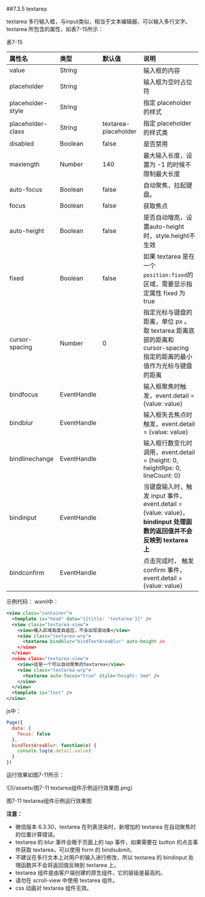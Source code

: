 ##7.3.5 textarea

textarea 多行输入框，与input类似，相当于文本编辑器，可以输入多行文字。
textarea 所包含的属性，如表7-15所示：

表7-15

| 属性名 | 类型 | 默认值 | 说明 |
| :--- | :--- | :--- | :--- |
| value | String |  | 输入框的内容 |
| placeholder | String |  | 输入框为空时占位符 |
| placeholder-style | String |  | 指定 placeholder 的样式 |
| placeholder-class | String | textarea-placeholder | 指定 placeholder 的样式类 |
| disabled | Boolean | false | 是否禁用 |
| maxlength | Number | 140 | 最大输入长度，设置为 -1 的时候不限制最大长度 |
| auto-focus | Boolean | false | 自动聚焦，拉起键盘。 |
| focus | Boolean | false | 获取焦点 |
| auto-height | Boolean | false | 是否自动增高，设置auto-height时，style.height不生效 |
| fixed | Boolean | false | 如果 textarea 是在一个`position:fixed`的区域，需要显示指定属性 fixed 为 true |
| cursor-spacing | Number | 0 | 指定光标与键盘的距离，单位 px 。取 textarea 距离底部的距离和 cursor-spacing 指定的距离的最小值作为光标与键盘的距离 |
| bindfocus | EventHandle |  | 输入框聚焦时触发，event.detail = {value: value} |
| bindblur | EventHandle |  | 输入框失去焦点时触发，event.detail = {value: value} |
| bindlinechange | EventHandle |  | 输入框行数变化时调用，event.detail = {height: 0, heightRpx: 0, lineCount: 0} |
| bindinput | EventHandle |  | 当键盘输入时，触发 input 事件，event.detail = {value: value}， **bindinput 处理函数的返回值并不会反映到 textarea 上** |
| bindconfirm | EventHandle |  | 点击完成时， 触发 confirm 事件，event.detail = {value: value} |

示例代码：
wxml中：
```xml
<view class="container">
  <template is="head" data="{{title: 'textarea'}}" />
  <view class="textarea-view">
    <view>输入区域高度自适应，不会出现滚动条</view>
    <view class="textarea-wrp">
      <textarea bindblur="bindTextAreaBlur" auto-height />
    </view>
  </view>
  <view class="textarea-view">
    <view>这是一个可以自动聚焦的textarea</view>
    <view class="textarea-wrp">
      <textarea auto-focus="true" style="height: 3em" />
    </view>
  </view>
  <template is="foot" />
</view>
```
js中：
```js
Page({
  data: {
    focus: false
  },
  bindTextAreaBlur: function(e) {
    console.log(e.detail.value)
  }
})
```

运行效果如图7-11所示：

![](/assets/图7-11 textarea组件示例运行效果图.png)

图7-11 textarea组件示例运行效果图


**注意：**

* 微信版本 6.3.30，textarea 在列表渲染时，新增加的 textarea 在自动聚焦时的位置计算错误。
* textarea 的 blur 事件会晚于页面上的 tap 事件，如果需要在 button 的点击事件获取 textarea，可以使用 form 的 bindsubmit。
* 不建议在多行文本上对用户的输入进行修改，所以 textarea 的 bindinput 处理函数并不会将返回值反映到 textarea 上。
* textarea 组件是由客户端创建的原生组件，它的层级是最高的。
* 请勿在 scroll-view 中使用 textarea 组件。
* css 动画对 textarea 组件无效。




